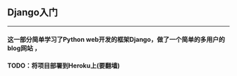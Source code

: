 ## Django入门
----------------------
#### 这一部分简单学习了Python web开发的框架Django，做了一个简单的多用户的blog网站 ，

#### TODO：将项目部署到Heroku上(要翻墙)